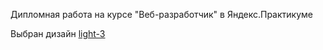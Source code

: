 Дипломная работа на курсе "Веб-разработчик" в Яндекс.Практикуме

Выбран дизайн [light-3](https://www.figma.com/file/6FMWkB94wE7KTkcCgUXtnC/%D0%94%D0%B8%D0%BF%D0%BB%D0%BE%D0%BC%D0%BD%D1%8B%D0%B9-%D0%BF%D1%80%D0%BE%D0%B5%D0%BA%D1%82?type=design&node-id=1-1651&mode=design&t=pLh1P07WNd6Oh3az-4)

